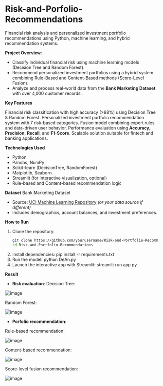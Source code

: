 # Risk-and-Porfolio-Recommendations

Financial risk analysis and personalized investment portfolio recommendations using Python, machine learning, and hybrid recommendation systems.

 **Project Overview**:
- Classify individual financial risk using machine learning models (Decision Tree and Random Forest).
- Recommend personalized investment portfolios using a hybrid system combining Rule-Based and Content-Based methods (Score-Level Fusion).
- Analyze and process real-world data from the **Bank Marketing Dataset** with over 4,000 customer records.

 **Key Features**

 Financial risk classification with high accuracy (>98%) using Decision Tree & Random Forest.
 Personalized investment portfolio recommendation system with 7 risk-based categories.
 Fusion model combining expert rules and data-driven user behavior.
 Performance evaluation using **Accuracy**, **Precision**, **Recall**, and **F1-Score**.
 Scalable solution suitable for fintech and banking applications.


 **Technologies Used**

- Python
- Pandas, NumPy
- Scikit-learn (DecisionTree, RandomForest)
- Matplotlib, Seaborn
- Streamlit (for interactive visualization, optional)
- Rule-based and Content-based recommendation logic


 **Dataset**
Bank Marketing Dataset
- Source: [UCI Machine Learning Repository](https://archive.ics.uci.edu/ml/datasets/bank+marketing) *(or your data source if different)*
- Includes demographics, account balances, and investment preferences.


 **How to Run**

1. Clone the repository:
   ```bash
   git clone https://github.com/yourusername/Risk-and-Portfolio-Recommendations.git
   cd Risk-and-Portfolio-Recommendations
2. Install dependencies:
 pip install -r requirements.txt
3. Run the model:
   python DeAn.py
4.  Launch the interactive app with Streamlit:
    streamlit run app.py

**Result**

- **Risk evaluation**:
Decision Tree:

![image](https://github.com/user-attachments/assets/89dfc80a-2d16-4240-84b7-5d17492b0d32)

Random Forest:

![image](https://github.com/user-attachments/assets/a1595a08-8029-4b2d-9dc8-b76f4e9515e5)


- **Porfolio recommendation**:

Rule-based recommendation:

![image](https://github.com/user-attachments/assets/27232688-31a7-4c19-9013-a4ec64e11f3a)


Content-based recommendation:

![image](https://github.com/user-attachments/assets/352f72c5-2616-4446-a9c1-7d1e9f8e6bfc)


Score-level fusion recommendation:

![image](https://github.com/user-attachments/assets/1243480a-a70b-4413-8ab0-56ad5a33e92f) 




